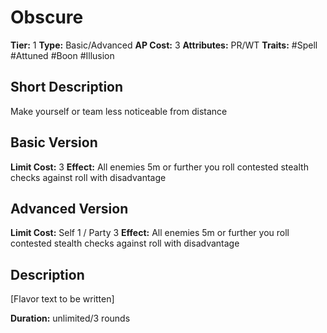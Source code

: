 # Obscure

**Tier:** 1
**Type:** Basic/Advanced
**AP Cost:** 3
**Attributes:** PR/WT
**Traits:** #Spell #Attuned #Boon #Illusion

## Short Description
Make yourself or team less noticeable from distance

## Basic Version
**Limit Cost:** 3
**Effect:** All enemies 5m or further you roll contested stealth checks against roll with disadvantage

## Advanced Version
**Limit Cost:** Self 1 / Party 3
**Effect:** All enemies 5m or further you roll contested stealth checks against roll with disadvantage

## Description
[Flavor text to be written]

**Duration:** unlimited/3 rounds